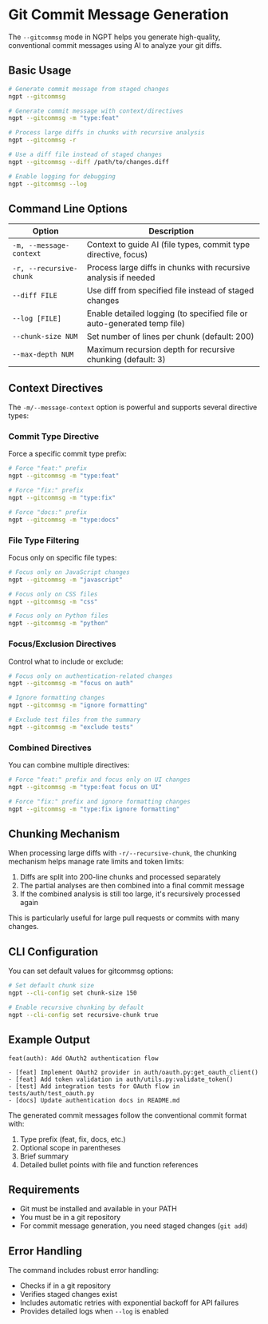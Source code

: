 # Git Commit Message Generation

The `--gitcommsg` mode in NGPT helps you generate high-quality, conventional commit messages using AI to analyze your git diffs.

## Basic Usage

```bash
# Generate commit message from staged changes
ngpt --gitcommsg

# Generate commit message with context/directives
ngpt --gitcommsg -m "type:feat"

# Process large diffs in chunks with recursive analysis
ngpt --gitcommsg -r

# Use a diff file instead of staged changes
ngpt --gitcommsg --diff /path/to/changes.diff

# Enable logging for debugging
ngpt --gitcommsg --log
```

## Command Line Options

| Option | Description |
|--------|-------------|
| `-m, --message-context` | Context to guide AI (file types, commit type directive, focus) |
| `-r, --recursive-chunk` | Process large diffs in chunks with recursive analysis if needed |
| `--diff FILE` | Use diff from specified file instead of staged changes |
| `--log [FILE]` | Enable detailed logging (to specified file or auto-generated temp file) |
| `--chunk-size NUM` | Set number of lines per chunk (default: 200) |
| `--max-depth NUM` | Maximum recursion depth for recursive chunking (default: 3) |

## Context Directives

The `-m/--message-context` option is powerful and supports several directive types:

### Commit Type Directive

Force a specific commit type prefix:

```bash
# Force "feat:" prefix
ngpt --gitcommsg -m "type:feat"

# Force "fix:" prefix 
ngpt --gitcommsg -m "type:fix"

# Force "docs:" prefix
ngpt --gitcommsg -m "type:docs"
```

### File Type Filtering

Focus only on specific file types:

```bash
# Focus only on JavaScript changes
ngpt --gitcommsg -m "javascript"

# Focus only on CSS files 
ngpt --gitcommsg -m "css"

# Focus only on Python files
ngpt --gitcommsg -m "python"
```

### Focus/Exclusion Directives

Control what to include or exclude:

```bash
# Focus only on authentication-related changes
ngpt --gitcommsg -m "focus on auth"

# Ignore formatting changes
ngpt --gitcommsg -m "ignore formatting"

# Exclude test files from the summary
ngpt --gitcommsg -m "exclude tests"
```

### Combined Directives

You can combine multiple directives:

```bash
# Force "feat:" prefix and focus only on UI changes
ngpt --gitcommsg -m "type:feat focus on UI"

# Force "fix:" prefix and ignore formatting changes
ngpt --gitcommsg -m "type:fix ignore formatting"
```

## Chunking Mechanism

When processing large diffs with `-r/--recursive-chunk`, the chunking mechanism helps manage rate limits and token limits:

1. Diffs are split into 200-line chunks and processed separately
2. The partial analyses are then combined into a final commit message
3. If the combined analysis is still too large, it's recursively processed again

This is particularly useful for large pull requests or commits with many changes.

## CLI Configuration

You can set default values for gitcommsg options:

```bash
# Set default chunk size
ngpt --cli-config set chunk-size 150

# Enable recursive chunking by default
ngpt --cli-config set recursive-chunk true
```

## Example Output

```
feat(auth): Add OAuth2 authentication flow

- [feat] Implement OAuth2 provider in auth/oauth.py:get_oauth_client()
- [feat] Add token validation in auth/utils.py:validate_token()
- [test] Add integration tests for OAuth flow in tests/auth/test_oauth.py
- [docs] Update authentication docs in README.md
```

The generated commit messages follow the conventional commit format with:
1. Type prefix (feat, fix, docs, etc.)
2. Optional scope in parentheses
3. Brief summary
4. Detailed bullet points with file and function references

## Requirements

- Git must be installed and available in your PATH
- You must be in a git repository
- For commit message generation, you need staged changes (`git add`)

## Error Handling

The command includes robust error handling:
- Checks if in a git repository
- Verifies staged changes exist
- Includes automatic retries with exponential backoff for API failures
- Provides detailed logs when `--log` is enabled 